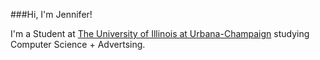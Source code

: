 ###Hi, I'm Jennifer! 

I'm a Student at [The University of Illinois at Urbana-Champaign]([url](https://siebelschool.illinois.edu/)) studying Computer Science + Advertsing. 
